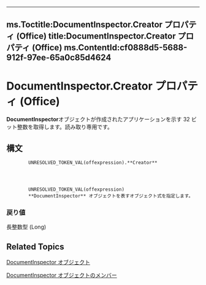 

---
ms.Toctitle:DocumentInspector.Creator プロパティ (Office)
title:DocumentInspector.Creator プロパティ (Office)
ms.ContentId:cf0888d5-5688-912f-97ee-65a0c85d4624
---
# DocumentInspector.Creator プロパティ (Office)




**DocumentInspector**オブジェクトが作成されたアプリケーションを示す 32 ビット整数を取得します。読み取り専用です。

## 構文

            UNRESOLVED_TOKEN_VAL(offexpression).**Creator**




            UNRESOLVED_TOKEN_VAL(offexpression)
            **DocumentInspector** オブジェクトを表すオブジェクト式を指定します。

### 戻り値
長整数型 (Long)





## Related Topics

[DocumentInspector オブジェクト](75dcf0ca-5afa-996b-e8d2-13d71ac0f6f8.md)

[DocumentInspector オブジェクトのメンバー](4b23508a-5296-645f-2649-c1f29b921ace.md)




